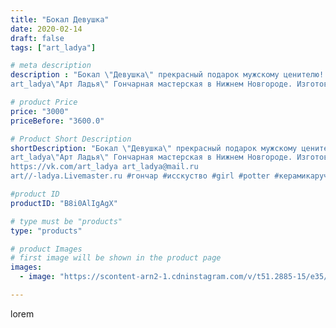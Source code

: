 ```yaml
---
title: "Бокал Девушка"
date: 2020-02-14
draft: false
tags: ["art_ladya"]

# meta description
description : "Бокал \"Девушка\" прекрасный подарок мужскому ценителю!
art_ladya\"Арт Ладья\" Гончарная мастерская в Нижнем Новгороде. Изготовление керамики и мастер//-классы "

# product Price
price: "3000"
priceBefore: "3600.0"

# Product Short Description
shortDescription: "Бокал \"Девушка\" прекрасный подарок мужскому ценителю!
art_ladya\"Арт Ладья\" Гончарная мастерская в Нижнем Новгороде. Изготовление керамики и мастер//-классы по обучению. 
https://vk.com/art_ladya art_ladya@mail.ru 
art//-ladya.Livemaster.ru #гончар #исскуство #girl #potter #керамикаручнаяработа #гончарнаямастерская #мехенди #handmade #посудаизглины #керамика #гончарнаяпосуда #эксклюзивнаякерамика #painter #dishes #decor #ceramicar #nntoday #claygoods  #earthenware #ceramic #design #обнажённаядевушка #magic #erotic #ceramicart #nakedgirl #авторскаякерамика #mehendi #dreamhunters #цветы"

#product ID
productID: "B8i0AlIgAgX"

# type must be "products"
type: "products"

# product Images
# first image will be shown in the product page
images:
  - image: "https://scontent-arn2-1.cdninstagram.com/v/t51.2885-15/e35/s1080x1080/84211215_544164332974869_7406934676072871347_n.jpg?tp=1&_nc_ht=scontent-arn2-1.cdninstagram.com&_nc_cat=109&_nc_ohc=OkH02nzt0IIAX9rbkqr&ccb=7-4&oh=9da28b32dc4e6daf65f5422e59fe922f&oe=6083F98A&_nc_sid=86f79a&ig_cache_key=MjI0MzU4NDMwMjY3MzU2MTYyMw%3D%3D.2-ccb7-4"

---
```

lorem
